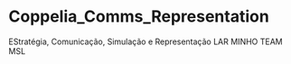 # Coppelia_Comms_Representation

EStratégia, Comunicação, Simulação e Representação LAR MINHO TEAM MSL
